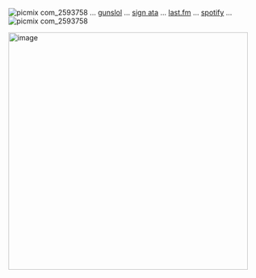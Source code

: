 
![picmix com_2593758](https://github.com/user-attachments/assets/69d9cca7-9b5c-4fc8-bc56-47b3052b01cc)
 ... [gunslol](http://guns.lol/boyrot) ... [sign ata](https://prophetoffalsehope.atabook.org/) ... [last.fm](https://www.last.fm/user/corpsehem) ... [spotify](https://open.spotify.com/user/31iydpcy5qoohkge2fdzy2oukuvy?si=f43be6e7120f49bc&nd=1&dlsi=f0a492e36d604d00) ... ![picmix com_2593758](https://github.com/user-attachments/assets/d21fb499-e289-4122-9564-43a2cd5b1e29)




<img width="474" height="470" alt="image" src="https://github.com/user-attachments/assets/375693b9-3c26-4437-b682-16c5607b839a" />













